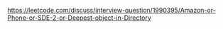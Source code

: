 https://leetcode.com/discuss/interview-question/1990395/Amazon-or-Phone-or-SDE-2-or-Deepest-object-in-Directory
